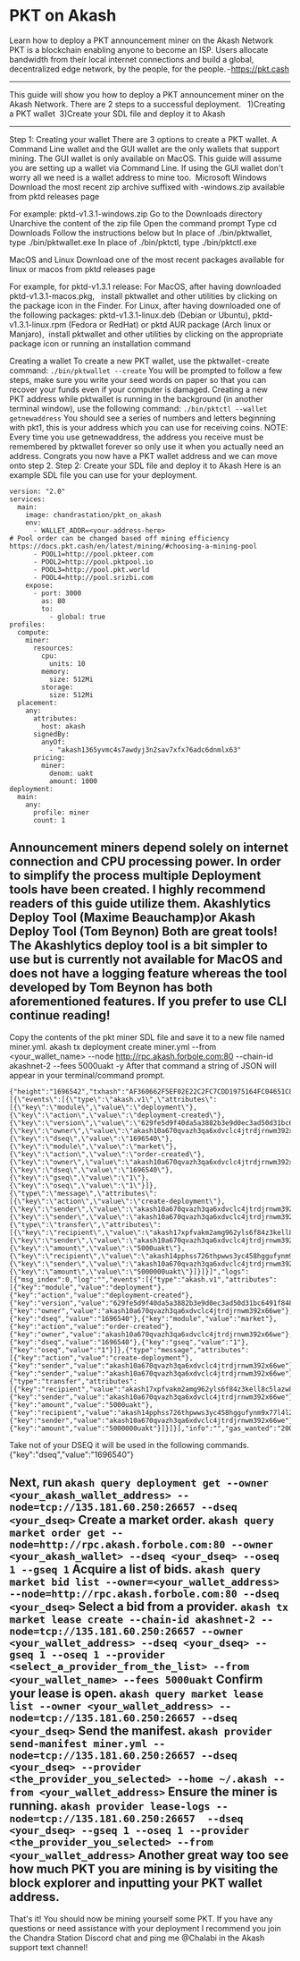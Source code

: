 PKT on Akash
=============
Learn how to deploy a PKT announcement miner on the Akash Network
PKT is a blockchain enabling anyone to become an ISP. Users allocate bandwidth from their local internet connections and build a global, decentralized edge network, by the people, for the people. - https://pkt.cash

---

This guide will show you how to deploy a PKT announcement miner on the Akash Network. There are 2 steps to a successful deployment.
 
1)Creating a PKT wallet 
3)Create your SDL file and deploy it to Akash

---

Step 1: Creating your wallet
There are 3 options to create a PKT wallet. A Command Line wallet and the GUI wallet are the only wallets that support mining. The GUI wallet is only available on MacOS. This guide will assume you are setting up a wallet via Command Line. If using the GUI wallet don't worry all we need is a wallet address to mine too. 
Microsoft Windows
Download the most recent zip archive suffixed with -windows.zip available from pktd releases page

For example: pktd-v1.3.1-windows.zip
Go to the Downloads directory
Unarchive the content of the zip file
Open the command prompt
Type cd Downloads
Follow the instructions below but
In place of ./bin/pktwallet, type ./bin/pktwallet.exe
In place of ./bin/pktctl, type ./bin/pktctl.exe

MacOS and Linux
Download one of the most recent packages available for linux or macos from pktd releases page

For example, for pktd-v1.3.1 release:
For MacOS, after having downloaded pktd-v1.3.1-macos.pkg,
   install pktwallet and other utilities by clicking on the package icon in the Finder.
For Linux, after having downloaded one of the following packages:
pktd-v1.3.1-linux.deb (Debian or Ubuntu),
pktd-v1.3.1-linux.rpm (Fedora or RedHat) or
pktd AUR package (Arch linux or Manjaro),
 install pktwallet and other utilities by clicking     on the appropriate package icon or running an installation command

Creating a wallet
To create a new PKT wallet, use the pktwallet - create command:
`./bin/pktwallet --create`
You will be prompted to follow a few steps, make sure you write your seed words on paper so that you can recover your funds even if your computer is damaged.
Creating a new PKT address
while pktwallet is running in the background (in another terminal window), use the following command:
`./bin/pktctl --wallet getnewaddress`
You should see a series of numbers and letters beginning with pkt1, this is your address which you can use for receiving coins.
NOTE: Every time you use getnewaddress, the address you receive must be remembered by pktwallet forever so only use it when you actually need an address.
Congrats you now have a PKT wallet address and we can move onto step 2.
Step 2: Create your SDL file and deploy it to Akash
Here is an example SDL file you can use for your deployment. 

```
version: "2.0"
services:
  main:
    image: chandrastation/pkt_on_akash
    env:
      - WALLET_ADDR=<your-address-here>
# Pool order can be changed based off mining efficiency https://docs.pkt.cash/en/latest/mining/#choosing-a-mining-pool
      - POOL1=http://pool.pkteer.com
      - POOL2=http://pool.pktpool.io
      - POOL3=http://pool.pkt.world
      - POOL4=http://pool.srizbi.com
    expose:
      - port: 3000
        as: 80
        to:
          - global: true
profiles:
  compute:
    miner:
      resources:
        cpu:
          units: 10
        memory:
          size: 512Mi
        storage:
          size: 512Mi
  placement:
    any:
      attributes:
        host: akash
      signedBy:
        anyOf:
          - "akash1365yvmc4s7awdyj3n2sav7xfx76adc6dnmlx63"
      pricing:
        miner:
          denom: uakt
          amount: 1000
deployment:
  main:
    any:
      profile: miner
      count: 1
```
Announcement miners depend solely on internet connection and CPU processing power. In order to simplify the process multiple Deployment tools have been created. I highly recommend readers of this guide utilize them. Akashlytics Deploy Tool (Maxime Beauchamp)or Akash Deploy Tool (Tom Beynon) Both are great tools! The Akashlytics deploy tool is a bit simpler to use but is currently not available for MacOS and does not have a logging feature whereas the tool developed by Tom Beynon has both aforementioned features. If you prefer to use CLI continue reading!
---
Copy the contents of the pkt miner SDL file and save it to a new file named miner.yml.
akash tx deployment create miner.yml --from <your_wallet_name> --node http://rpc.akash.forbole.com:80 --chain-id akashnet-2 --fees 5000uakt -y
After that command a string of JSON will appear in your terminal/command prompt.
```
{"height":"1696542","txhash":"AF360662F5EF02E22C2FC7CDD1975164FC04651C8B911144FB9B15F06AEFE90C","codespace":"","code":0,"data":"0A130A116372656174652D6465706C6F796D656E74","raw_log":"[{\"events\":[{\"type\":\"akash.v1\",\"attributes\":[{\"key\":\"module\",\"value\":\"deployment\"},{\"key\":\"action\",\"value\":\"deployment-created\"},{\"key\":\"version\",\"value\":\"629fe5d9f40da5a3882b3e9d0ec3ad50d31bc6491f84807987196eed2f87a549\"},{\"key\":\"owner\",\"value\":\"akash10a670qvazh3qa6xdvclc4jtrdjrnwm392x66we\"},{\"key\":\"dseq\",\"value\":\"1696540\"},{\"key\":\"module\",\"value\":\"market\"},{\"key\":\"action\",\"value\":\"order-created\"},{\"key\":\"owner\",\"value\":\"akash10a670qvazh3qa6xdvclc4jtrdjrnwm392x66we\"},{\"key\":\"dseq\",\"value\":\"1696540\"},{\"key\":\"gseq\",\"value\":\"1\"},{\"key\":\"oseq\",\"value\":\"1\"}]},{\"type\":\"message\",\"attributes\":[{\"key\":\"action\",\"value\":\"create-deployment\"},{\"key\":\"sender\",\"value\":\"akash10a670qvazh3qa6xdvclc4jtrdjrnwm392x66we\"},{\"key\":\"sender\",\"value\":\"akash10a670qvazh3qa6xdvclc4jtrdjrnwm392x66we\"}]},{\"type\":\"transfer\",\"attributes\":[{\"key\":\"recipient\",\"value\":\"akash17xpfvakm2amg962yls6f84z3kell8c5lazw8j8\"},{\"key\":\"sender\",\"value\":\"akash10a670qvazh3qa6xdvclc4jtrdjrnwm392x66we\"},{\"key\":\"amount\",\"value\":\"5000uakt\"},{\"key\":\"recipient\",\"value\":\"akash14pphss726thpwws3yc458hggufynm9x77l4l2u\"},{\"key\":\"sender\",\"value\":\"akash10a670qvazh3qa6xdvclc4jtrdjrnwm392x66we\"},{\"key\":\"amount\",\"value\":\"5000000uakt\"}]}]}]","logs":[{"msg_index":0,"log":"","events":[{"type":"akash.v1","attributes":[{"key":"module","value":"deployment"},{"key":"action","value":"deployment-created"},{"key":"version","value":"629fe5d9f40da5a3882b3e9d0ec3ad50d31bc6491f84807987196eed2f87a549"},{"key":"owner","value":"akash10a670qvazh3qa6xdvclc4jtrdjrnwm392x66we"},{"key":"dseq","value":"1696540"},{"key":"module","value":"market"},{"key":"action","value":"order-created"},{"key":"owner","value":"akash10a670qvazh3qa6xdvclc4jtrdjrnwm392x66we"},{"key":"dseq","value":"1696540"},{"key":"gseq","value":"1"},{"key":"oseq","value":"1"}]},{"type":"message","attributes":[{"key":"action","value":"create-deployment"},{"key":"sender","value":"akash10a670qvazh3qa6xdvclc4jtrdjrnwm392x66we"},{"key":"sender","value":"akash10a670qvazh3qa6xdvclc4jtrdjrnwm392x66we"}]},{"type":"transfer","attributes":[{"key":"recipient","value":"akash17xpfvakm2amg962yls6f84z3kell8c5lazw8j8"},{"key":"sender","value":"akash10a670qvazh3qa6xdvclc4jtrdjrnwm392x66we"},{"key":"amount","value":"5000uakt"},{"key":"recipient","value":"akash14pphss726thpwws3yc458hggufynm9x77l4l2u"},{"key":"sender","value":"akash10a670qvazh3qa6xdvclc4jtrdjrnwm392x66we"},{"key":"amount","value":"5000000uakt"}]}]}],"info":"","gas_wanted":"200000","gas_used":"94750","tx":null,"timestamp":""}
```
Take not of your DSEQ it will be used in the following commands.
{"key":"dseq","value":"1696540"}

Next, run
`akash query deployment get --owner <your_akash_wallet_address> --node=tcp://135.181.60.250:26657 --dseq <your_dseq>`
Create a market order.
`akash query market order get --node=http://rpc.akash.forbole.com:80 --owner <your_akash_wallet> --dseq <your_dseq> --oseq 1 --gseq 1`
Acquire a list of bids.
`akash query market bid list --owner=<your_wallet_address> --node=http://rpc.akash.forbole.com:80 --dseq <your_dseq>`
Select a bid from a provider.
`akash tx market lease create --chain-id akashnet-2 --node=tcp://135.181.60.250:26657 --owner <your_wallet_address> --dseq <your_dseq> --gseq 1 --oseq 1 --provider <select_a_provider_from_the_list> --from <your_wallet_name> --fees 5000uakt`
Confirm your lease is open.
`akash query market lease list --owner <your_wallet_address> --node=tcp://135.181.60.250:26657 --dseq <your_dseq>`
Send the manifest.
`akash provider send-manifest miner.yml --node=tcp://135.181.60.250:26657 --dseq <your_dseq> --provider <the_provider_you_selected> --home ~/.akash --from <your_wallet_address>`
Ensure the miner is running.
`akash provider lease-logs --node=tcp://135.181.60.250:26657  --dseq <your_dseq> --gseq 1 --oseq 1 --provider <the_provider_you_selected> --from <your_wallet_address>`
Another great way too see how much PKT you are mining is by visiting the block explorer and inputting your PKT wallet address. 
---
That's it! You should now be mining yourself some PKT. If you have any questions or need assistance with your deployment I recommend you join the Chandra Station Discord chat and ping me @Chalabi in the Akash support text channel!
